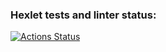 ### Hexlet tests and linter status:
[![Actions Status](https://github.com/ProtoPetr/frontend-project-lvl1/workflows/hexlet-check/badge.svg)](https://github.com/ProtoPetr/frontend-project-lvl1/actions)